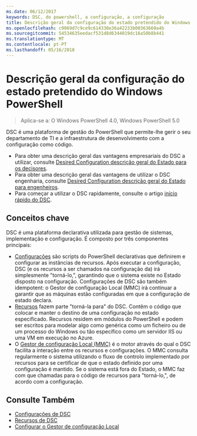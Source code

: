```yaml
---
ms.date: 06/12/2017
keywords: DSC, do powershell, a configuração, a configuração
title: Descrição geral da configuração do estado pretendido do Windows PowerShell
ms.openlocfilehash: c9069d7c9ce9c614330e36a42233b00363660a4b
ms.sourcegitcommit: 54534635eedacf531d8d6344019dc16a50b8b441
ms.translationtype: MT
ms.contentlocale: pt-PT
ms.lasthandoff: 05/16/2018
---
```

# <a name="windows-powershell-desired-state-configuration-overview"></a>Descrição geral da configuração do estado pretendido do Windows PowerShell

> Aplica-se a: O Windows PowerShell 4.0, Windows PowerShell 5.0

DSC é uma plataforma de gestão do PowerShell que permite-lhe gerir o seu departamento de TI e a infraestrutura de desenvolvimento com a configuração como código.

- Para obter uma descrição geral das vantagens empresariais do DSC a utilizar, consulte [Desired Configuration descrição geral do Estado para os decisores](decisionMaker.md).
- Para obter uma descrição geral das vantagens de utilizar o DSC engenharia, consulte [Desired Configuration descrição geral do Estado para engenheiros](DscForEngineers.md).
- Para começar a utilizar o DSC rapidamente, consulte o artigo [início rápido do DSC](quickStart.md).

## <a name="key-concepts"></a>Conceitos chave

DSC é uma plataforma declarativa utilizada para gestão de sistemas, implementação e configuração. É composto por três componentes principais:

- [Configurações](configurations.md) são scripts do PowerShell declarativas que definirem e configurar as instâncias de recursos.
    Após executar a configuração, DSC (e os recursos a ser chamados na configuração da) irá simplesmente "torná-lo,", garantindo que o sistema existe no Estado disposto na configuração.
    Configurações de DSC são também idempotent: o Gestor de configuração Local (MMC) irá continuar a garantir que as máquinas estão configuradas em que a configuração de estado declara.
- [Recursos](resources.md) fazem parte "torná-la para" do DSC. Contêm o código que colocar e manter o destino de uma configuração no estado especificado.
    Recursos residem em módulos do PowerShell e podem ser escritos para modelar algo como genérica como um ficheiro ou de um processo do Windows ou tão específico como um servidor IIS ou uma VM em execução no Azure.
- O [Gestor de configuração Local (MMC)](metaConfig.md) é o motor através do qual o DSC facilita a interação entre os recursos e configurações.
    O MMC consulta regularmente o sistema utilizando o fluxo de controlo implementado por recursos para se certificar de que o estado definido por uma configuração é mantido.
    Se o sistema está fora do Estado, o MMC faz com que chamadas para o código de recursos para "torná-lo,", de acordo com a configuração.

## <a name="see-also"></a>Consulte Também

- [Configurações de DSC](configurations.md)
- [Recursos de DSC](resources.md)
- [Configurar o Gestor de configuração Local](metaConfig.md)